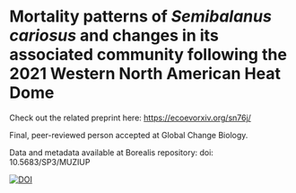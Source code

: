 # Mortality patterns of <i>Semibalanus cariosus</i> and changes in its associated community following the 2021 Western North American Heat Dome

Check out the related preprint here:
https://ecoevorxiv.org/sn76j/

Final, peer-reviewed person accepted at Global Change Biology.

Data and metadata available at Borealis repository:
doi: 10.5683/SP3/MUZIUP

[![DOI](https://zenodo.org/badge/414035242.svg)](https://zenodo.org/badge/latestdoi/414035242)

